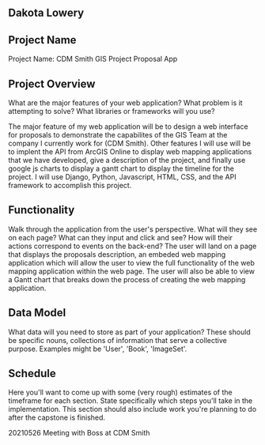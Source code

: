 ## Dakota Lowery

## Project Name
Project Name: CDM Smith GIS Project Proposal App

## Project Overview

What are the major features of your web application? What problem is it attempting to solve? What libraries or frameworks will you use?

The major feature of my web application will be to design a web interface for proposals to demonstrate the capabilites of the GIS Team at the company I currently work for (CDM Smith). Other features I will use will be to implent the API from ArcGIS Online to display web mapping applications that we have developed, give a description of the project, and finally use google js charts to display a gantt chart to display the timeline for the project. I will use Django, Python, Javascript, HTML, CSS, and the API framework to accomplish this project. 

## Functionality

Walk through the application from the user's perspective. What will they see on each page? What can they input and click and see? How will their actions correspond to events on the back-end?
The user will land on a page that displays the proposals description, an embeded web mapping application which will allow the user to view the full functionality of the web mapping application within the web page. The user will also be able to view a Gantt chart that breaks down the process of creating the web mapping application.

## Data Model

What data will you need to store as part of your application? These should be specific nouns, collections of information that serve a collective purpose. Examples might be 'User', 'Book', 'ImageSet'.

## Schedule

Here you'll want to come up with some (very rough) estimates of the timeframe for each section. State specifically which steps you'll take in the implementation. This section should also include work you're planning to do after the capstone is finished.

20210526 Meeting with Boss at CDM Smith 